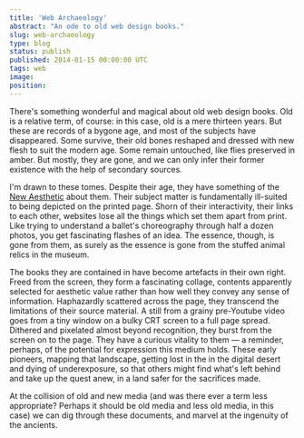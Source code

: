 ```yaml
---
title: 'Web Archaeology'
abstract: "An ode to old web design books."
slug: web-archaeology
type: blog
status: publish
published: 2014-01-15 00:00:00 UTC
tags: web
image: 
position: 
---
```


There\'s something wonderful and magical about old web design books. Old
is a relative term, of course: in this case, old is a mere thirteen
years. But these are records of a bygone age, and most of the subjects
have disappeared. Some survive, their old bones reshaped and dressed
with new flesh to suit the modern age. Some remain untouched, like flies
preserved in amber. But mostly, they are gone, and we can only infer
their former existence with the help of secondary sources.

I\'m drawn to these tomes. Despite their age, they have something of the
[New Aesthetic][1] about them. Their subject matter
is fundamentally ill-suited to being depicted on the printed page. Shorn
of their interactivity, their links to each other, websites lose all the
things which set them apart from print. Like trying to understand a
ballet\'s choreography through half a dozen photos, you get fascinating
flashes of an idea. The essence, though, is gone from them, as surely as
the essence is gone from the stuffed animal relics in the museum.

The books they are contained in have become artefacts in their own
right. Freed from the screen, they form a fascinating collage, contents
apparently selected for aesthetic value rather than how well they convey
any sense of information. Haphazardly scattered across the page, they
transcend the limitations of their source material. A still from a
grainy pre-Youtube video goes from a tiny window on a bulky CRT screen
to a full page spread. Dithered and pixelated almost beyond recognition,
they burst from the screen on to the page. They have a curious vitality
to them — a reminder, perhaps, of the potential for expression this
medium holds. These early pioneers, mapping that landscape, getting lost
in the in the digital desert and dying of underexposure, so that others
might find what\'s left behind and take up the quest anew, in a land
safer for the sacrifices made.

At the collision of old and new media (and was there ever a term less
appropriate? Perhaps it should be old media and less old media, in this
case) we can dig through these documents, and marvel at the ingenuity of
the ancients.



[1]: http://new-aesthetic.tumblr.com/
